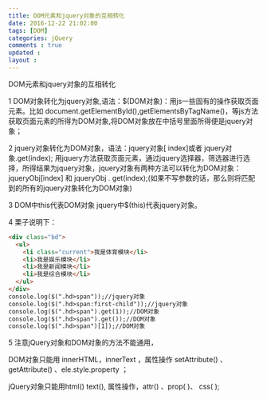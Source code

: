 ```yaml
---
title: DOM元素和jquery对象的互相转化
date: 2016-12-22 21:02:00
tags: [DOM]
categories: jQuery
comments : true 
updated : 
layout : 
---
```


DOM元素和jquery对象的互相转化

1 DOM对象转化为jquery对象,语法：$(DOM对象)：用js一些固有的操作获取页面元素。比如 document.getElementById(),getElementsByTagName()，等js方法获取页面元素的所得为DOM对象,将DOM对象放在中括号里面所得便是jquery对象；

2 jquery对象转化为DOM对象，语法：jquery对象[ index]或者 jquery对象.get(index); 用jquery方法获取页面元素，通过jquery选择器，筛选器进行选择，所得结果为jquery对象，jquery对象有两种方法可以转化为DOM对象：jqueryObj[index]  和   jqueryObj . get(index);(如果不写参数的话，那么则将匹配到的所有的jquery对象转化为DOM对象)

3 DOM中this代表DOM对象  jquery中$(this)代表jquery对象。

4 栗子说明下：

```html
<div class="bd">
  <ul>
    <li class="current">我是体育模块</li>
    <li>我是娱乐模块</li>
    <li>我是新闻模块</li>
    <li>我是综合模块</li>
  </ul>
</div>
console.log($(".hd>span"));//jquery对象
console.log($(".hd>span:first-child"));//jquery对象
console.log($(".hd>span").get(1));//DOM对象
console.log($(".hd>span").get());//DOM对象
console.log($(".hd>span")[1]);//DOM对象
```

5  注意jQuery对象和DOM对象的方法不能通用，

DOM对象只能用 innerHTML，innerText  ，属性操作 setAttribute() 、getAttribute() 、ele.style.property ；

jQuery对象只能用html()  text(), 属性操作，attr() 、prop( )、 css( );



